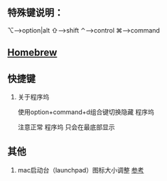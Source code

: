 ## 特殊键说明：
⌥—>option|alt
⇧—>shift
⌃—>control
⌘—>command



## [Homebrew](Homebrew.md)



## 快捷键

1. 关于程序坞

   使用option+command+d组合键切换隐藏 程序坞 

   注意正常 程序坞 只会在最底部显示



## 其他

1. mac启动台（launchpad）图标大小调整
     [参考](https://blog.csdn.net/emslie/article/details/119996469)

